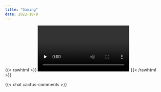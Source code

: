 ```yaml
---
title: "Gaming"
date: 2022-10-9
---
```


{{< rawhtml >}}
  <vds-media>
     <vds-hls
       controls
       poster="https://customer-nqr1cy6xpbbv13gu.cloudflarestream.com/aa8b4fda51a38544c9470916f7e4658f/thumbnails/thumbnail.jpg"
     >
       <video
         controls
         src="https://customer-nqr1cy6xpbbv13gu.cloudflarestream.com/aa8b4fda51a38544c9470916f7e4658f/manifest/video.mpd?betaCodecSuggestion=av1"
         preload="none"
       ></video>
     </vds-hls>
   </vds-media>
{{< /rawhtml >}}

{{< chat cactus-comments >}}
